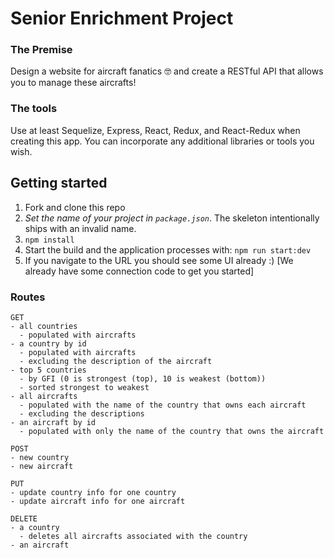 # Senior Enrichment Project

### The Premise
 Design a website for aircraft fanatics 🤓 and create a RESTful API that allows you to manage these aircrafts!


### The tools

Use at least Sequelize, Express, React, Redux, and React-Redux when creating this app. You can incorporate any additional libraries or tools you wish.


## Getting started

1. Fork and clone this repo
2. *Set the name of your project in `package.json`*. The skeleton intentionally ships with an invalid name.
3. `npm install`
4. Start the build and the application processes with: `npm run start:dev`
5. If you navigate to the URL you should see some UI already :) [We already have some connection code to get you started]

### Routes
```
GET
- all countries
  - populated with aircrafts
- a country by id
  - populated with aircrafts
  - excluding the description of the aircraft
- top 5 countries
  - by GFI (0 is strongest (top), 10 is weakest (bottom))
  - sorted strongest to weakest
- all aircrafts
  - populated with the name of the country that owns each aircraft
  - excluding the descriptions
- an aircraft by id
  - populated with only the name of the country that owns the aircraft
```

```
POST
- new country
- new aircraft
```

```
PUT
- update country info for one country
- update aircraft info for one aircraft
```

```
DELETE
- a country
  - deletes all aircrafts associated with the country
- an aircraft
```


